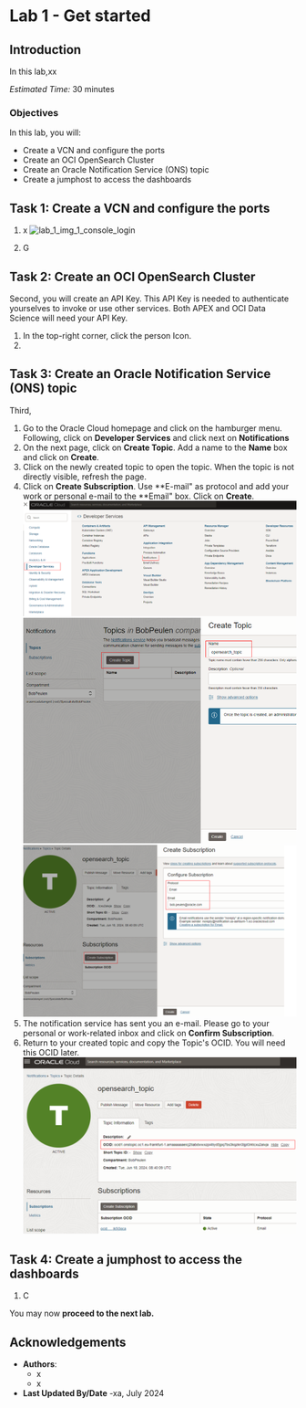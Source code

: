 # Lab 1 - Get started

## Introduction

In this lab,xx

*Estimated Time:* 30 minutes

### Objectives

In this lab, you will:
* Create a VCN and configure the ports
* Create an OCI OpenSearch Cluster
* Create an Oracle Notification Service (ONS) topic
* Create a jumphost to access the dashboards


## Task 1: Create a VCN and configure the ports

1.	x
    ![lab_1_img_1_console_login](images/lab_1_img_1_console_login.JPG)

2. G



## Task 2: Create an OCI OpenSearch Cluster

Second, you will create an API Key. This API Key is needed to authenticate yourselves to invoke or use other services. Both APEX and OCI Data Science will need your API Key.

1. In the top-right corner, click the person Icon.
2. 

## Task 3: Create an Oracle Notification Service (ONS) topic

Third,

1. Go to the Oracle Cloud homepage and click on the hamburger menu. Following, click on **Developer Services** and click next on **Notifications**
2. On the next page, click on **Create Topic**. Add a name to the **Name** box and click on **Create**.
3. Click on the newly created topic to open the topic. When the topic is not directly visible, refresh the page.
4. Click on **Create Subscription**. Use **E-mail" as protocol and add your work or personal e-mail to the **Email" box. Click on **Create**.
   ![lab_1_ons_1](images/ons_1.png)
   ![lab_1_ons_2](images/ons_2.png)
   ![lab_1_ons_3](images/ons_3.png)
5. The notification service has sent you an e-mail. Please go to your personal or work-related inbox and click on **Confirm Subscription**.
6. Return to your created topic and copy the Topic's OCID. You will need this OCID later.
   ![lab_1_ons_4](images/ons_4.png)

## Task 4: Create a jumphost to access the dashboards


1.	C


You may now **proceed to the next lab.**

## Acknowledgements
* **Authors**:
    * x
    * x
* **Last Updated By/Date** -xa, July 2024
